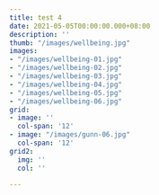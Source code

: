 ```yaml
---
title: test 4
date: 2021-05-05T00:00:00.000+08:00
description: ''
thumb: "/images/wellbeing.jpg"
images:
- "/images/wellbeing-01.jpg"
- "/images/wellbeing-02.jpg"
- "/images/wellbeing-03.jpg"
- "/images/wellbeing-04.jpg"
- "/images/wellbeing-05.jpg"
- "/images/wellbeing-06.jpg"
grid:
- image: ''
  col-span: '12'
- image: "/images/gunn-06.jpg"
  col-span: '12'
grid2:
  img: ''
  col: ''

---
```

